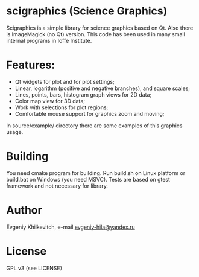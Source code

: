 
scigraphics (Science Graphics)
=====================
Scigraphics is a simple library for science graphics based on Qt. Also there is ImageMagick (no Qt) version. This code has been used in many small internal programs in Ioffe Institute. 

Features:
=====================
* Qt widgets for plot and for plot settings;
* Linear, logarithm (positive and negative branches), and square scales;
* Lines, points, bars, histogram graph views for 2D data;
* Color map view for 3D data;
* Work with selections for plot regions;
* Comfortable mouse support for graphics zoom and moving;

In source/example/ directory there are some examples of this graphics usage.

Building
=====================
You need cmake program for building. Run build.sh on Linux platform or build.bat on Windows (you need MSVC). Tests are based on gtest framework and not necessary for library.


Author
=====================
Evgeniy Khilkevitch,
e-mail evgeniy-hila@yandex.ru

License
=====================
GPL v3 (see LICENSE)


